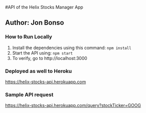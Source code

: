 #API of the Helix Stocks Manager App
## Author: Jon Bonso

### How to Run Locally

1. Install the dependencies using this command: `npm install`
2. Start the API using: `npm start`
3. To verify, go to http://localhost:3000

### Deployed as well to Heroku
https://helix-stocks-api.herokuapp.com

### Sample API request
https://helix-stocks-api.herokuapp.com/query?stockTicker=GOOG